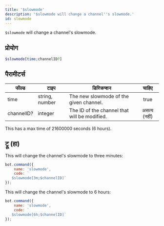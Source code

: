 ```yaml
---
title: '$slowmode'
description: '$slowmode will change a channel''s slowmode.'
id: slowmode
---
```


`$slowmode` will change a channel's slowmode.

## प्रोयोग

```php
$slowmode[time;channelID?]
```

## पैरामीटर्स

| फील्ड      | टाइप           | डिस्क्रिप्शन                                 |    चाहिए     |
| ---------- | -------------- | -------------------------------------------- |:------------:|
| time       | string, number | The new slowmode of the given channel.       |     true     |
| channelID? | integer        | The ID of the channel that will be modified. | असत्य (नहीं) |

This has a max time of 21600000 seconds (6 hours).

## ट्रू (हा)

This will change the channel's slowmode to three minutes:

```javascript
bot.command({
    name: 'slowmode',
    code: `
   $slowmode[3m;$channelID]`
});
```

This will change the channel's slowmode to 6 hours:

```javascript
bot.command({
    name: 'slowmode',
    code: `
   $slowmode[6h;$channelID]`
});
```